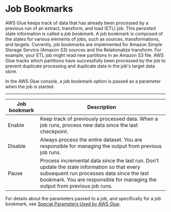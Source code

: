 # Job Bookmarks<a name="monitor-continuations"></a>

AWS Glue keeps track of data that has already been processed by a previous run of an extract, transform, and load \(ETL\) job\. This persisted state information is called a *job bookmark*\.  A job bookmark is composed of the states for various elements of jobs, such as sources, transformations, and targets\. Currently, job bookmarks are implemented for Amazon Simple Storage Service \(Amazon S3\) sources and the Relationalize transform\. For example, your ETL job might read new partitions in an Amazon S3 file\. AWS Glue tracks which partitions have successfully been processed by the job to prevent duplicate processing and duplicate data in the job's target data store\. 

In the AWS Glue console, a job bookmark option is passed as a parameter when the job is started\.  


****  

| Job bookmark | Description | 
| --- | --- | 
| Enable | Keep track of previously processed data\. When a job runs, process new data since the last checkpoint\. | 
| Disable | Always process the entire dataset\. You are responsible for managing the output from previous job runs\. | 
| Pause | Process incremental data since the last run\. Don’t update the state information so that every subsequent run processes data since the last bookmark\. You are responsible for managing the output from previous job runs\. | 

For details about the parameters passed to a job, and specifically for a job bookmark, see [Special Parameters Used by AWS Glue](aws-glue-programming-python-glue-arguments.md)\.